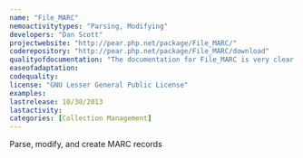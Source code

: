 ```yaml
---
name: "File_MARC"
nemoactivitytypes: "Parsing, Modifying"
developers: "Dan Scott"
projectwebsite: "http://pear.php.net/package/File_MARC/"
coderepository: "http://pear.php.net/package/File_MARC/download"
qualityofdocumentation: "The documentation for File_MARC is very clear and easy to find on the Pear website. The documentation is complete and thorough but lacks the detail that some other documentations have."
easeofadaptation: 
codequality: 
license: "GNU Lesser General Public License"
examples: 
lastrelease: 10/30/2013
lastactivity: 
categories: [Collection Management]
---
```

Parse, modify, and create MARC records
